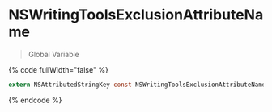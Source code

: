 # NSWritingToolsExclusionAttributeName

> Global Variable

{% code fullWidth="false" %}
```objectivec
extern NSAttributedStringKey const NSWritingToolsExclusionAttributeName;
```
{% endcode %}
